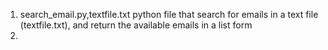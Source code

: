 1. search_email.py,textfile.txt
python file that search for emails in a text file (textfile.txt),
and return the available emails in a list form
2. 
